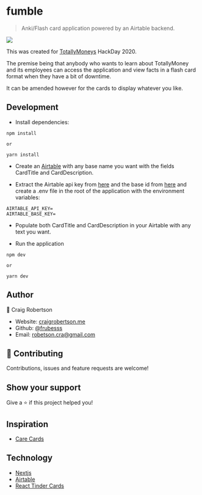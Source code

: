 # fumble

> Anki/Flash card application powered by an Airtable backend.

![](./.github/fumble.gif)

This was created for [TotallyMoneys](https://www.totallymoney.com/) HackDay 2020.
 
The premise being that anybody who wants to learn about TotallyMoney and its 
employees can access the application and view facts in a flash card format when they have a bit of downtime.

It can be amended however for the cards to display whatever you like.

## Development

- Install dependencies:

```
npm install

or 

yarn install
```

- Create an [Airtable](https://airtable.com/) with any base name you want with the
fields CardTitle and CardDescription.

- Extract the Airtable api key from [here](https://support.airtable.com/hc/en-us/articles/219046777-How-do-I-get-my-API-key-)
and the base id from [here](https://airtable.com/api) and create a .env file
in the root of the application with the environment variables:

```dotenv
AIRTABLE_API_KEY=
AIRTABLE_BASE_KEY=
```

- Populate both CardTitle and CardDescription in your Airtable with any text you want.

- Run the application

```
npm dev

or

yarn dev
```

## Author

👤 Craig Robertson

* Website: [craigrobertson.me](https://craigrobertson.me)
* Github: [@frubesss](https://github.com/frubesss)
* Email: robetson.cra@gmail.com

## 🤝 Contributing

Contributions, issues and feature requests are welcome!

## Show your support

Give a ⭐️ if this project helped you!

## Inspiration

- [Care Cards](https://carecards.io/cards)

## Technology

- [Nextjs](https://nextjs.org/)
- [Airtable](https://airtable.com/)
- [React Tinder Cards](https://github.com/3DJakob/react-tinder-card/)
